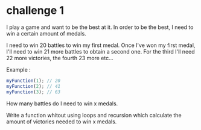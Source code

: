 # challenge 1

I play a game and want to be the best at it. In order to be the best, I need to win a certain amount of medals.

I need to win 20 battles to win my first medal.
Once I've won my first medal, I'll need to win 21 more battles to obtain a second one.
For the third I'll need 22 more victories, the fourth 23 more etc...

Example : 
```javascript
myFunction(1); // 20
myFunction(2); // 41
myFunction(3); // 63
```


How many battles do I need to win x medals.

Write a function whitout using loops and recursion which calculate the amount of victories needed to win x medals.